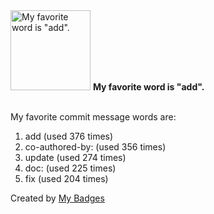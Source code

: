 <img src="https://my-badges.github.io/my-badges/favorite-word.png" alt="My favorite word is &quot;add&quot;." title="My favorite word is &quot;add&quot;." width="128">
<strong>My favorite word is &quot;add&quot;.</strong>
<br><br>

My favorite commit message words are:

1. add (used 376 times)
2. co-authored-by: (used 356 times)
3. update (used 274 times)
4. doc: (used 225 times)
5. fix (used 204 times)


Created by <a href="https://github.com/my-badges/my-badges">My Badges</a>